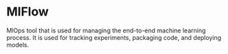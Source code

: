 # MlFlow

MlOps tool that is used for managing the end-to-end machine learning process. It is used for tracking experiments,
packaging code, and deploying models.

